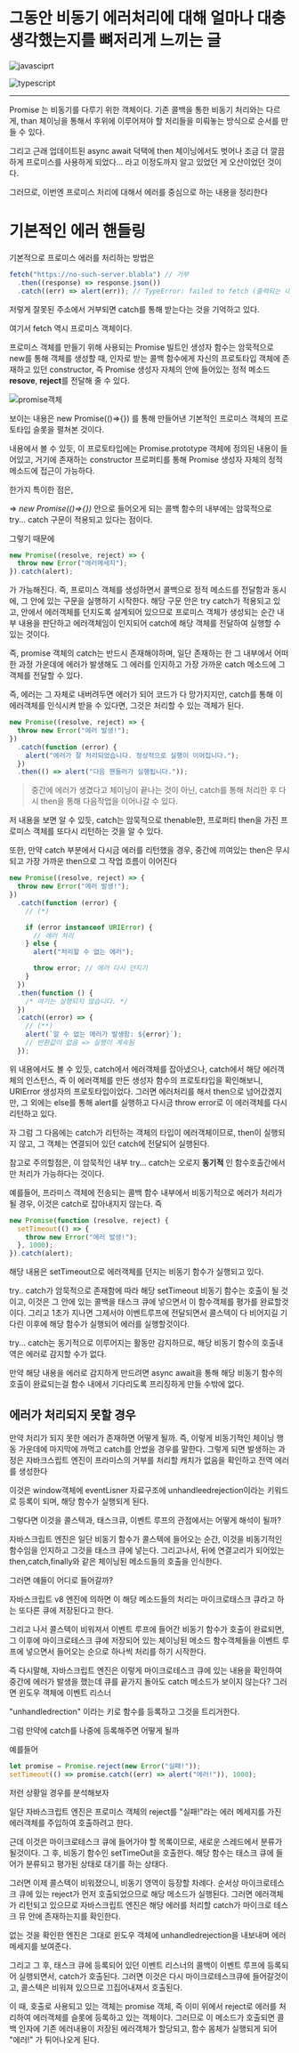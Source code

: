 # **그동안 비동기 에러처리에 대해 얼마나 대충 생각했는지를 뼈저리게 느끼는 글**

![javasciprt](https://img.shields.io/badge/javascript-up%20to%20date-yellow)

![typescript](https://img.shields.io/badge/typescript-up%20to%20date-blue)

---

Promise 는 비동기를 다루기 위한 객체이다. 기존 콜백을 통한 비동기 처리와는 다르게, than 체이닝을 통해서 후위에 이루어져야 할 처리들을 미뤄놓는 방식으로 순서를 만들 수 있다.

그리고 근래 업데이트된 async await 덕택에 then 체이닝에서도 벗어나 조금 더 깔끔하게 프로미스를 사용하게 되었다... 라고 이정도까지 알고 있었던 게 오산이었던 것이다.

그러므로, 이번엔 프로미스 처리에 대해서 에러를 중심으로 하는 내용을 정리한다

# 기본적인 에러 핸들링

기본적으로 프로미스 에러를 처리하는 방법은

```js
fetch("https://no-such-server.blabla") // 거부
  .then((response) => response.json())
  .catch((err) => alert(err)); // TypeError: failed to fetch (출력되는 내용은 다를 수 있음)
```

저렇게 잘못된 주소에서 거부되면 catch를 통해 받는다는 것을 기억하고 있다.

여기서 fetch 역시 프로미스 객체이다.

프로미스 객체를 만들기 위해 사용되는 Promise 빌트인 생성자 함수는 암묵적으로 new를 통해 객체를 생성할 때, 인자로 받는 콜백 함수에게 자신의 프로토타입 객체에 존재하고 있던 constructor, 즉 Promise 생성자 자체의 안에 들어있는 정적 메소드 **resove**, **reject**를 전달해 줄 수 있다.

![promise객체](../assets/images/proms.png)

보이는 내용은 new Promise(()=>{}) 를 통해 만들어낸 기본적인 프로미스 객체의 프로토타입 슬롯을 펼쳐본 것이다.

내용에서 볼 수 있듯, 이 프로토타입에는 Promise.prototype 객체에 정의된 내용이 들어있고,
거기에 존재하는 constructor 프로퍼티를 통해 Promise 생성자 자체의 정적 메소드에 접근이 가능하다.

한가지 특이한 점은,

=> _new Promise(()=>{})_ 안으로 들어오게 되는 콜백 함수의 내부에는 암묵적으로 try... catch 구문이 적용되고 있다는 점이다.

그렇기 때문에

```js
new Promise((resolve, reject) => {
  throw new Error("에러메세지");
}).catch(alert);
```

가 가능해진다. 즉, 프로미스 객체를 생성하면서 콜백으로 정적 메소드를 전달함과 동시에, 그 안에 있는 구문을 실행하기 시작한다. 해당 구문 안은 try catch가 적용되고 있고, 안에서 에러객체를 던지도록 설계되어 있으므로 프로미스 객체가 생성되는 순간 내부 내용을 판단하고 에러객체임이 인지되어 catch에 해당 객체를 전달하여 실행할 수 있는 것이다.

즉, promise 객체의 catch는 반드시 존재해야하며, 일단 존재하는 한 그 내부에서 어떠한 과정 가운데에 에러가 발생해도 그 에러를 인지하고 가장 가까운 catch 메소드에 그 객체를 전달할 수 있다.

즉, 에러는 그 자체로 내버려두면 에러가 되어 코드가 다 망가지지만, catch를 통해 이 에러객체를 인식시켜 받을 수 있다면, 그것은 처리할 수 있는 객체가 된다.

```js
new Promise((resolve, reject) => {
  throw new Error("에러 발생!");
})
  .catch(function (error) {
    alert("에러가 잘 처리되었습니다. 정상적으로 실행이 이어집니다.");
  })
  .then(() => alert("다음 핸들러가 실행됩니다."));
```

> 중간에 에러가 생겼다고 체이닝이 끝나는 것이 아닌, catch를 통해 처리한 후 다시 then을 통해 다음작업을 이어나갈 수 있다.

저 내용을 보면 알 수 있듯, catch는 암묵적으로 thenable한, 프로퍼티 then을 가진 프로미스 객체를 또다시 리턴하는 것을 알 수 있다.

또한, 만약 catch 부분에서 다시금 에러를 리턴했을 경우, 중간에 끼여있는 then은 무시되고 가장 가까운 then으로 그 작업 흐름이 이어진다

```js
new Promise((resolve, reject) => {
  throw new Error("에러 발생!");
})
  .catch(function (error) {
    // (*)

    if (error instanceof URIError) {
      // 에러 처리
    } else {
      alert("처리할 수 없는 에러");

      throw error; // 에러 다시 던지기
    }
  })
  .then(function () {
    /* 여기는 실행되지 않습니다. */
  })
  .catch((error) => {
    // (**)
    alert(`알 수 없는 에러가 발생함: ${error}`);
    // 반환값이 없음 => 실행이 계속됨
  });
```

위 내용에서도 볼 수 있듯, catch에서 에러객체를 잡아냈으나, catch에서 해당 에러객체의 인스턴스, 즉 이 에러객체를 만든 생성자 함수의 프로토타입을 확인해보니, URIError 생성자의 프로토타입이었다. 그러면 에러처리를 해서 then으로 넘어갔겠지만, 그 외에는 else를 통해 alert를 실행하고 다시금 throw error로 이 에러객체를 다시 리턴하고 있다.

자 그럼 그 다음에는 catch가 리턴하는 객체의 타입이 에러객체이므로, then이 실행되지 않고, 그 객체는 연결되어 있던 catch에 전달되어 실행된다.

참고로 주의할점은, 이 암묵적인 내부 try... catch는 오로지 **동기적** 인 함수호출간에서만 처리가 가능하다는 것이다.

예를들어, 프라미스 객체에 전송되는 콜백 함수 내부에서 비동기적으로 에러가 처리가 될 경우, 이것은 catch로 잡아내지지 않는다. 즉

```js
new Promise(function (resolve, reject) {
  setTimeout(() => {
    throw new Error("에러 발생!");
  }, 1000);
}).catch(alert);
```

해당 내용은 setTimeout으로 에러객체를 던지는 비동기 함수가 실행되고 있다.

try.. catch가 암묵적으로 존재함에 따라 해당 setTimeout 비동기 함수는 호출이 될 것이고, 이것은 그 안에 있는 콜백을 태스크 큐에 넣으면서 이 함수객체를 평가를 완료할것이다. 그리고 1초가 지나면 그제서야 이벤트루프에 전달되면서 콜스텍이 다 비어지길 기다린 이후에 해당 함수가 실행되어 에러를 실행할것이다.

try... catch는 동기적으로 이루어지는 활동만 감지하므로, 해당 비동기 함수의 호출내역은 에러로 감지할 수가 없다.

만약 해당 내용을 에러로 감지하게 만드려면 async await을 통해 해당 비동기 함수의 호출이 완료되는걸 함수 내에서 기다리도록 프리징하게 만들 수밖에 없다.

## 에러가 처리되지 못할 경우

만약 처리가 되지 못한 에러가 존재하면 어떻게 될까.
즉, 이렇게 비동기적인 체이닝 행동 가운데에 마지막에 까먹고 catch를 안썼을 경우를 말한다. 그렇게 되면 발생하는 과정은 자바크스립트 엔진이 프라미스의 거부를 처리할 캐치가 없음을 확인하고 전역 에러를 생성한다

이것은 window객체에 eventLisner 자료구조에 unhandleedrejection이라는 키워드로 등록이 되며, 해당 함수가 실행되게 된다.

그렇다면 이것을 콜스텍과, 태스크큐, 이벤트 루프의 관점에서는 어떻게 해석이 될까?

자바스크립트 엔진은 일단 비동기 함수가 콜스텍에 들어오는 순간, 이것을 비동기적인 함수임을 인지하고 그것을 태스크 큐에 넣는다. 그리고나서, 뒤에 연결고리가 되어있는 then,catch,finally와 같은 체이닝된 메소드들의 호출을 인식한다.

그러면 얘들이 어디로 들어갈까?

자바스크립트 v8 엔진에 의하면 이 해당 메소드들의 처리는 마이크로태스크 큐라고 하는 또다른 큐에 저장된다고 한다.

그리고 나서 콜스텍이 비워져서 이벤트 루프에 들어간 비동기 함수가 호출이 완료되면, 그 이후에 마이크로테스크 큐에 저장되어 있는 체이닝된 메소드 함수객체들을 이벤트 루프에 넣으면서 들어오는 순으로 하나씩 처리를 하기 시작한다.

즉 다시말해, 자바스크립트 엔진은 이렇게 마이크로테스크 큐에 있는 내용을 확인하여 중간에 에러가 발생을 했는데 큐를 끝가지 돌아도 catch 메소드가 보이지 않는다? 그러면 윈도우 객체에 이벤트 리스너

"unhandledrection" 이라는 키로 함수를 등록하고 그것을 트리거한다.

그럼 만약에 catch를 나중에 등록해주면 어떻게 될까

예를들어

```js
let promise = Promise.reject(new Error("실패!"));
setTimeout(() => promise.catch((err) => alert("에러!")), 1000);
```

저런 상황일 경우를 분석해보자

일단 자바스크립트 엔진은 프로미스 객체의 reject를 "실패!"라는 에러 메세지를 가진 에러객체를 주입하여 호출하려고 한다.

근데 이것은 마이크로테스크 큐에 들어가야 할 목록이므로, 새로운 스레드에서 분류가 될것이다.
그 후, 비동기 함수인 setTimeOut을 호출한다.
해당 함수는 태스크 큐에 들어가 분류되고 평가된 상태로 대기를 하는 상태다.

그러면 이제 콜스텍이 비워졌으니, 비동기 영역이 등장할 차례다. 순서상 마이크로테스크 큐에 있는 reject가 먼저 호출되었으므로 해당 메소드가 실행된다. 그러면 에러객체가 리턴되고 있으므로 자바스크립트 엔진은 해당 에러를 처리할 catch가 마이크로 테스크 뮤 안에 존재하는지를 확인한다.

없는 것을 확인한 엔진은 그대로 윈도우 객체에 unhandledrejection을 내보내며 에러 메세지를 보여준다.

그리고 그 후, 태스크 큐에 등록되어 있던 이벤트 리스너의 콜백이 이벤트 루프에 등록되어 실행되면서, catch가 호출된다. 그러면 이것은 다시 마이크로테스크큐에 들어갈것이고, 콜스텍은 비워져 있으므로 끄집어내져서 호출된다.

이 때, 호출로 사용되고 있는 객체는 promise 객체, 즉 이미 위에서 reject로 에러를 처리하여 에러객체를 슬롯에 등록하고 있는 객체이다. 그러므로 이 메소드가 호출되면 콜백 인자에 기존 에러내용이 저장된 에러객체가 할당되고, 함수 몸체가 실행되게 되어 "에러!" 가 튀어나오게 된다.
